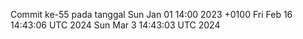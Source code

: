 Commit ke-55 pada tanggal Sun Jan 01 14:00 2023 +0100
Fri Feb 16 14:43:06 UTC 2024
Sun Mar  3 14:43:03 UTC 2024
